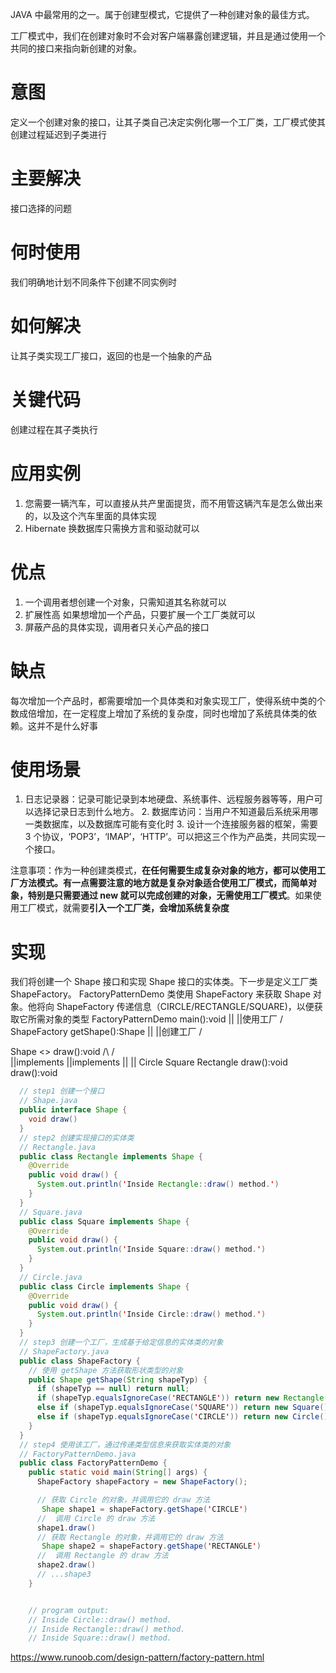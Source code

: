 JAVA 中最常用的之一。属于创建型模式，它提供了一种创建对象的最佳方式。

工厂模式中，我们在创建对象时不会对客户端暴露创建逻辑，并且是通过使用一个共同的接口来指向新创建的对象。

# 意图

定义一个创建对象的接口，让其子类自己决定实例化哪一个工厂类，工厂模式使其创建过程延迟到子类进行

# 主要解决

接口选择的问题

# 何时使用

我们明确地计划不同条件下创建不同实例时

# 如何解决

让其子类实现工厂接口，返回的也是一个抽象的产品

# 关键代码

创建过程在其子类执行

# 应用实例

1. 您需要一辆汽车，可以直接从共产里面提货，而不用管这辆汽车是怎么做出来的，以及这个汽车里面的具体实现
2. Hibernate 换数据库只需换方言和驱动就可以

# 优点

1. 一个调用者想创建一个对象，只需知道其名称就可以
2. 扩展性高 如果想增加一个产品，只要扩展一个工厂类就可以
3. 屏蔽产品的具体实现，调用者只关心产品的接口

# 缺点

每次增加一个产品时，都需要增加一个具体类和对象实现工厂，使得系统中类的个数成倍增加，在一定程度上增加了系统的复杂度，同时也增加了系统具体类的依赖。这并不是什么好事

# 使用场景

1. 日志记录器：记录可能记录到本地硬盘、系统事件、远程服务器等等，用户可以选择记录日志到什么地方。 2. 数据库访问：当用户不知道最后系统采用哪一类数据库，以及数据库可能有变化时 3. 设计一个连接服务器的框架，需要 3 个协议，‘POP3’，‘IMAP’，‘HTTP’。可以把这三个作为产品类，共同实现一个接口。

注意事项：作为一种创建类模式，**在任何需要生成复杂对象的地方，都可以使用工厂方法模式。有一点需要注意的地方就是复杂对象适合使用工厂模式，而简单对象，特别是只需要通过 new 就可以完成创建的对象，无需使用工厂模式**。如果使用工厂模式，就需要**引入一个工厂类，会增加系统复杂度**

# 实现

我们将创建一个 Shape 接口和实现 Shape 接口的实体类。下一步是定义工厂类 ShapeFactory。
FactoryPatternDemo 类使用 ShapeFactory 来获取 Shape 对象。他将向 ShapeFactory 传递信息（CIRCLE/RECTANGLE/SQUARE)，以便获取它所需对象的类型
FactoryPatternDemo
main():void
||
||使用工厂
\/
ShapeFactory
getShape():Shape
||
||创建工厂
\/

Shape <<interface>>
draw():void
/\ /\
 ||implements ||implements
|| ||
Circle Square Rectangle
draw():void draw():void

```java
  // step1 创建一个接口
  // Shape.java
  public interface Shape {
    void draw()
  }
  // step2 创建实现接口的实体类
  // Rectangle.java
  public class Rectangle implements Shape {
    @Override
    public void draw() {
      System.out.println('Inside Rectangle::draw() method.')
    }
  }
  // Square.java
  public class Square implements Shape {
    @Override
    public void draw() {
      System.out.println('Inside Square::draw() method.')
    }
  }
  // Circle.java
  public class Circle implements Shape {
    @Override
    public void draw() {
      System.out.println('Inside Circle::draw() method.')
    }
  }
  // step3 创建一个工厂，生成基于给定信息的实体类的对象
  // ShapeFactory.java
  public class ShapeFactory {
    // 使用 getShape 方法获取形状类型的对象
    public Shape getShape(String shapeTyp) {
      if (shapeTyp == null) return null;
      if (shapeTyp.equalsIgnoreCase('RECTANGLE')) return new Rectangle();
      else if (shapeTyp.equalsIgnoreCase('SQUARE')) return new Square();
      else if (shapeTyp.equalsIgnoreCase('CIRCLE')) return new Circle();
    }
  }
  // step4 使用该工厂，通过传递类型信息来获取实体类的对象
  // FactoryPatternDemo.java
  public class FactoryPatternDemo {
    public static void main(String[] args) {
      ShapeFactory shapeFactory = new ShapeFactory();

      // 获取 Circle 的对象，并调用它的 draw 方法
       Shape shape1 = shapeFactory.getShape('CIRCLE')
      //  调用 Circle 的 draw 方法
      shape1.draw()
      // 获取 Rectangle 的对象，并调用它的 draw 方法
       Shape shape2 = shapeFactory.getShape('RECTANGLE')
      //  调用 Rectangle 的 draw 方法
      shape2.draw()
      // ...shape3
    }


    // program output:
    // Inside Circle::draw() method.
    // Inside Rectangle::draw() method.
    // Inside Square::draw() method.
```

https://www.runoob.com/design-pattern/factory-pattern.html
